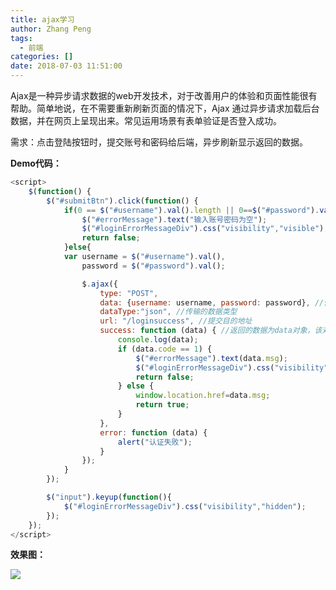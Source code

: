 ```yaml
---
title: ajax学习
author: Zhang Peng
tags:
  - 前端
categories: []
date: 2018-07-03 11:51:00
---
```

Ajax是一种异步请求数据的web开发技术，对于改善用户的体验和页面性能很有帮助。简单地说，在不需要重新刷新页面的情况下，Ajax 通过异步请求加载后台数据，并在网页上呈现出来。常见运用场景有表单验证是否登入成功。

<!--more--> 

需求：点击登陆按钮时，提交账号和密码给后端，异步刷新显示返回的数据。

**Demo代码：**

```javascript
<script>
    $(function() {
        $("#submitBtn").click(function() {
            if(0 == $("#username").val().length || 0==$("#password").val().length){
                $("#errorMessage").text("输入账号密码为空");
                $("#loginErrorMessageDiv").css("visibility","visible");
                return false;
            }else{
            var username = $("#username").val(),
                password = $("#password").val();

                $.ajax({
                    type: "POST",
                    data: {username: username, password: password}, //传输的数据
                    dataType:"json", //传输的数据类型
                    url: "/loginsuccess", //提交目的地址
                    success: function (data) { //返回的数据为data对象，该对象有msg和code两个属性
                        console.log(data);
                        if (data.code == 1) {
                            $("#errorMessage").text(data.msg);
                            $("#loginErrorMessageDiv").css("visibility","visible");
                            return false;
                        } else {
                            window.location.href=data.msg;
                            return true;
                        }
                    },
                    error: function (data) {
                        alert("认证失败");
                    }
                });
            }
        });

        $("input").keyup(function(){
            $("#loginErrorMessageDiv").css("visibility","hidden");
        });
    });
</script>
```

**效果图：**

![](http://ww1.sinaimg.cn/large/aacc02d8ly1fxv1c35oiij20pu0a3gr3.jpg)